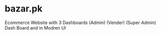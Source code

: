 # bazar.pk
Ecommerce Website with 3 Dashboards (Admin) (Vender)  (Super Admin) Dash Board and in Modren UI

